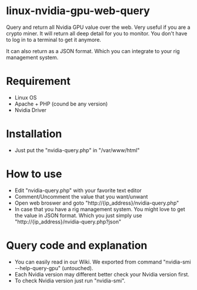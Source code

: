 # linux-nvidia-gpu-web-query
Query and return all Nvidia GPU value over the web. Very useful if you are a crypto miner. It will return all deep detail for you to monitor. You don't have to log in to a terminal to get it anymore.

It can also return as a JSON format. Which you can integrate to your rig management system.


# Requirement
- Linux OS
- Apache + PHP (cound be any version)
- Nvidia Driver


# Installation
- Just put the "nvidia-query.php" in "/var/www/html"


# How to use
- Edit "nvidia-query.php" with your favorite text editor
- Comment/Uncomment the value that you want/unwant
- Open web broswer and goto "http://{ip_address}/nvidia-query.php"
- In case that you have a rig management system. You might love to get the value in JSON format. Which you just simply use "http://{ip_address}/nvidia-query.php?json"


# Query code and explanation
- You can easily read in our Wiki. We exported from command "nvidia-smi --help-query-gpu" (untouched).
- Each Nvidia version may different better check your Nvidia version first.
- To check Nvidia version just run "nvidia-smi".
